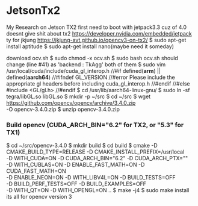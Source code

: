 # JetsonTx2
My Research on Jetson TX2
first need to boot with jetpack3.3 cuz of 4.0 doesnt give shit about tx2
https://developer.nvidia.com/embedded/jetpack
ty for jkjung
 https://jkjung-avt.github.io/opencv3-on-tx2/
$ sudo apt-get install aptitude
$ sudo apt-get install nano(maybe need it someday)
 
 download ocv.sh
$ sudo chmod -x ocv.sh
$ sudo bash ocv.sh
should change (line #41) as 'backend      : TkAgg' both of them
$ sudo vim /usr/local/cuda/include/cuda_gl_interop.h
//#if defined(__arm__) || defined(__aarch64__)
//#ifndef GL_VERSION
//#error Please include the appropriate gl headers before including cuda_gl_interop.h
//#endif
//#else
 #include <GL/gl.h>
//#endif
$ cd /usr/lib/aarch64-linux-gnu/
$ sudo ln -sf tegra/libGL.so libGL.so
$ mkdir -p ~/src
$ cd ~/src
$ wget https://github.com/opencv/opencv/archive/3.4.0.zip \
       -O opencv-3.4.0.zip
$ unzip opencv-3.4.0.zip
### Build opencv (CUDA_ARCH_BIN="6.2" for TX2, or "5.3" for TX1)
$ cd ~/src/opencv-3.4.0
$ mkdir build
$ cd build
$ cmake -D CMAKE_BUILD_TYPE=RELEASE -D CMAKE_INSTALL_PREFIX=/usr/local \
        -D WITH_CUDA=ON -D CUDA_ARCH_BIN="6.2" -D CUDA_ARCH_PTX="" \
        -D WITH_CUBLAS=ON -D ENABLE_FAST_MATH=ON -D CUDA_FAST_MATH=ON \
        -D ENABLE_NEON=ON -D WITH_LIBV4L=ON -D BUILD_TESTS=OFF \
        -D BUILD_PERF_TESTS=OFF -D BUILD_EXAMPLES=OFF \
        -D WITH_QT=ON -D WITH_OPENGL=ON ..
$ make -j4
$ sudo make install
its all for opencv version 3

